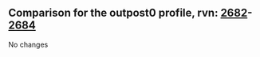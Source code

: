 ## Comparison for the outpost0 profile, rvn: [2682](https://github.com/PRO100KatYT/FortniteProfileRevisions/tree/main/profiles/outpost0/2682%20outpost0.json)-[2684](https://github.com/PRO100KatYT/FortniteProfileRevisions/tree/main/profiles/outpost0/2684%20outpost0.json)

No changes
